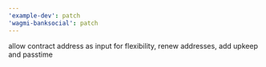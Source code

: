 ```yaml
---
'example-dev': patch
'wagmi-banksocial': patch
---
```


allow contract address as input for flexibility, renew addresses, add upkeep and passtime
